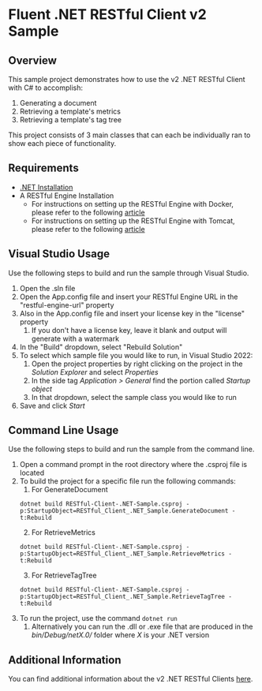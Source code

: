 # Fluent .NET RESTful Client v2 Sample 

## Overview
This sample project demonstrates how to use the v2 .NET RESTful Client with C# to accomplish:
1. Generating a document
2. Retrieving a template's metrics
3. Retrieving a template's tag tree

This project consists of 3 main classes that can each be individually ran to show each piece of functionality.

## Requirements
* [.NET Installation](https://dotnet.microsoft.com/en-us/download/dotnet/8.0)
* A RESTful Engine Installation
    * For instructions on setting up the RESTful Engine with Docker, please refer to the following [article](https://fluent.apryse.com/documentation/engine-guide/Fluent%20RESTful%20Engines/fluentJavaRESTDocker)
    * For instructions on setting up the RESTful Engine with Tomcat, please refer to the following [article](https://fluent.apryse.com/documentation/engine-guide/Fluent%20RESTful%20Engines/SettingUptheJavaRESTfulEngine)

## Visual Studio Usage
Use the following steps to build and run the sample through Visual Studio.

1. Open the .sln file
2. Open the App.config file and insert your RESTful Engine URL in the "restful-engine-url" property
3. Also in the App.config file and insert your license key in the "license" property
    1. If you don't have a license key, leave it blank and output will generate with a watermark
3. In the "Build" dropdown, select "Rebuild Solution"
4. To select which sample file you would like to run, in Visual Studio 2022:
    1. Open the project properties by right clicking on the project in the *Solution Explorer* and select *Properties*
    2. In the side tag *Application > General* find the portion called *Startup object*
    3. In that dropdown, select the sample class you would like to run
4. Save and click *Start*

## Command Line Usage
Use the following steps to build and run the sample from the command line.

1. Open a command prompt in the root directory where the .csproj file is located
2. To build the project for a specific file run the following commands:
    1. For GenerateDocument
    ```
    dotnet build RESTful-Client-.NET-Sample.csproj -p:StartupObject=RESTful_Client_.NET_Sample.GenerateDocument -t:Rebuild
    ```
    2. For RetrieveMetrics
    ```
    dotnet build RESTful-Client-.NET-Sample.csproj -p:StartupObject=RESTful_Client_.NET_Sample.RetrieveMetrics -t:Rebuild
    ```
    3. For RetrieveTagTree
    ```
    dotnet build RESTful-Client-.NET-Sample.csproj -p:StartupObject=RESTful_Client_.NET_Sample.RetrieveTagTree -t:Rebuild
    ```
3. To run the project, use the command `dotnet run`
    1. Alternatively you can run the .dll or .exe file that are produced in the *bin/Debug/netX.0/* folder where *X* is your .NET version

## Additional Information
You can find additional information about the v2 .NET RESTful Clients [here](https://fluent.apryse.com/documentation/engine-guide/Fluent%20RESTful%20Engines/RESTfulNetClient).
